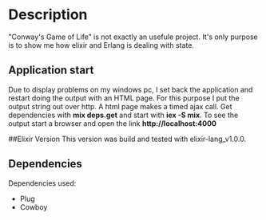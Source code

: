 # Description
"Conway's Game of Life" is not exactly an usefule project. It's only purpose is to show me how elixir and Erlang is dealing with state.

## Application start
Due to display problems on my windows pc, I set back the application and restart doing the output with an HTML page. For this purpose I put the output string out over http. A html page makes a timed ajax call.
Get dependencies with **mix deps.get** and start with **iex -S mix**.
To see the output start a browser and open the link **http://localhost:4000**

##Elixir Version
This version was build and tested with elixir-lang_v1.0.0.

## Dependencies
Dependencies used:

* Plug
* Cowboy

